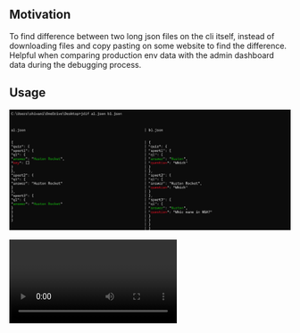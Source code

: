 ## Motivation

To find difference between two long json files on the cli itself, instead of downloading files and copy pasting on some website to find the difference. Helpful when comparing production env data with the admin dashboard data during the debugging process.

## Usage

![alt text](visuals/jdif_cli.png)

<video controls src="visuals/jdif_cli.mp4"></video>